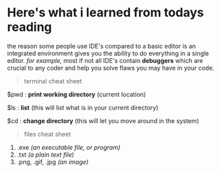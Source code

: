 # Here's what i learned from todays reading
the reason some people use IDE's compared to a basic editor is an integrated environment gives you the ability to do everything in a single editor.
*for example,* most if not all IDE's contain **debuggers** which are crucial to any coder and help you solve flaws you may have in your code.

>terminal cheat sheet

$pwd : __print working directory__ (current location)

$ls : __list__ (this will list what is in your current directory)

$cd : __change directory__ (this will let you move around in the system)

>files cheat sheet

1. .exe _(an executable file, or program)_
2. .txt _(a plain text file)_
3. .png, .gif, .jpg  _(an image)_

